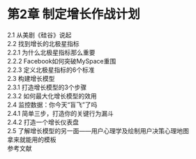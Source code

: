 # 第2章 制定增长作战计划  
2.1 从美剧《硅谷》说起  
2.2 找到增长的北极星指标  
2.2.1 为什么北极星指标那么重要  
2.2.2 Facebook如何突破MySpace重围  
2.2.3 定义北极星指标的6个标准  
2.3 构建增长模型  
2.3.1 打造增长模型的3个步骤  
2.3.2 如何最大化增长模型的效用  
2.4 监控数据：你今天“盲飞”了吗  
2.4.1 简单三步，打造你的关键行为漏斗  
2.4.2 打造一个增长仪表盘  
2.5 了解增长模型的另一面——用户心理学及绘制用户决策心理地图  
拿来就能用的模板  
参考文献  
  
